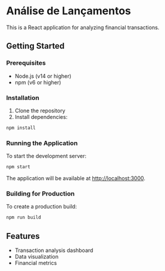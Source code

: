 # Análise de Lançamentos

This is a React application for analyzing financial transactions.

## Getting Started

### Prerequisites

- Node.js (v14 or higher)
- npm (v6 or higher)

### Installation

1. Clone the repository
2. Install dependencies:
```bash
npm install
```

### Running the Application

To start the development server:
```bash
npm start
```

The application will be available at [http://localhost:3000](http://localhost:3000).

### Building for Production

To create a production build:
```bash
npm run build
```

## Features

- Transaction analysis dashboard
- Data visualization
- Financial metrics 